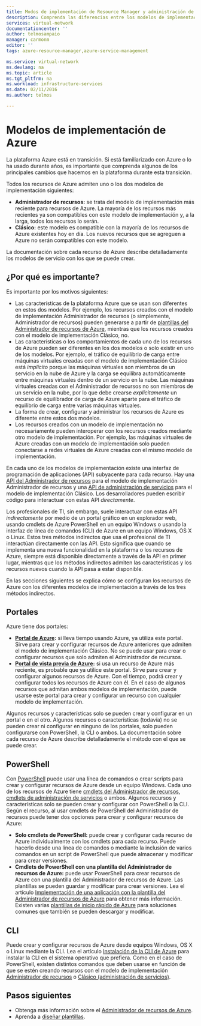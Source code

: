 ```yaml
---
title: Modos de implementación de Resource Manager y administración de servicios (clásica) | Microsoft Docs
description: Comprenda las diferencias entre los modelos de implementación Administrador de recursos y Clásico.
services: virtual-network
documentationcenter: ''
author: telmosampaio
manager: carmonm
editor: ''
tags: azure-resource-manager,azure-service-management

ms.service: virtual-network
ms.devlang: na
ms.topic: article
ms.tgt_pltfrm: na
ms.workload: infrastructure-services
ms.date: 02/11/2016
ms.author: telmos

---
```

# Modelos de implementación de Azure
La plataforma Azure está en transición. Si está familiarizado con Azure o lo ha usado durante años, es importante que comprenda algunos de los principales cambios que hacemos en la plataforma durante esta transición.

Todos los recursos de Azure admiten uno o los dos modelos de implementación siguientes:

* **Administrador de recursos:** se trata del modelo de implementación más reciente para recursos de Azure. La mayoría de los recursos más recientes ya son compatibles con este modelo de implementación y, a la larga, todos los recursos lo serán.
* **Clásico:** este modelo es compatible con la mayoría de los recursos de Azure existentes hoy en día. Los nuevos recursos que se agreguen a Azure no serán compatibles con este modelo.

La documentación sobre cada recurso de Azure describe detalladamente los modelos de servicio con los que se puede crear.

## ¿Por qué es importante?
Es importante por los motivos siguientes:

* Las características de la plataforma Azure que se usan son diferentes en estos dos modelos. Por ejemplo, los recursos creados con el modelo de implementación Administrador de recursos (o simplemente, Administrador de recursos) pueden generarse a partir de [plantillas del Administrador de recursos de Azure](resource-group-overview.md#template-deployment), mientras que los recursos creados con el modelo de implementación Clásico, no.
* Las características o los comportamientos de cada uno de los recursos de Azure pueden ser diferentes en los dos modelos o solo existir en uno de los modelos. Por ejemplo, el tráfico de equilibrio de carga entre máquinas virtuales creadas con el modelo de implementación Clásico está *implícito* porque las máquinas virtuales son miembros de un servicio en la nube de Azure y la carga se equilibra automáticamente entre máquinas virtuales dentro de un servicio en la nube. Las máquinas virtuales creadas con el Administrador de recursos no son miembros de un servicio en la nube, por lo que debe crearse *explícitamente* un recurso de equilibrador de carga de Azure aparte para el tráfico de equilibrio de carga entre varias máquinas virtuales.
* La forma de crear, configurar y administrar los recursos de Azure es diferente entre estos dos modelos.
* Los recursos creados con un modelo de implementación no necesariamente pueden interoperar con los recursos creados mediante otro modelo de implementación. Por ejemplo, las máquinas virtuales de Azure creadas con un modelo de implementación solo pueden conectarse a redes virtuales de Azure creadas con el mismo modelo de implementación.

En cada uno de los modelos de implementación existe una interfaz de programación de aplicaciones (API) subyacente para cada recurso. Hay una [API del Administrador de recursos](https://msdn.microsoft.com/library/azure/dn948464.aspx) para el modelo de implementación Administrador de recursos y una [API de administración de servicios](https://msdn.microsoft.com/library/azure/ee460799.aspx) para el modelo de implementación Clásico. Los desarrolladores pueden escribir código para interactuar con estas API *directamente*.

Los profesionales de TI, sin embargo, suele interactuar con estas API *indirectamente* por medio de un portal gráfico en un explorador web, usando cmdlets de Azure PowerShell en un equipo Windows o usando la interfaz de línea de comandos (CLI) de Azure en un equipo Windows, OS X o Linux. Estos tres métodos indirectos que usa el profesional de TI interactúan directamente con las API. Esto significa que cuando se implementa una nueva funcionalidad en la plataforma o los recursos de Azure, siempre está disponible directamente a través de la API en primer lugar, mientras que los métodos indirectos admiten las características y los recursos nuevos cuando la API pasa a estar disponible.

En las secciones siguientes se explica cómo se configuran los recursos de Azure con los diferentes modelos de implementación a través de los tres métodos indirectos.

## Portales
Azure tiene dos portales:

* **[Portal de Azure](https://manage.windowsazure.com):** si lleva tiempo usando Azure, ya utiliza este portal. Sirve para crear y configurar recursos de Azure anteriores que admiten el modelo de implementación Clásico. No se puede usar para crear o configurar recursos que solo admiten el Administrador de recursos.
* **[Portal de vista previa de Azure](https://azure.microsoft.com/overview/preview-portal/):** si usa un recurso de Azure más reciente, es probable que ya utilice este portal. Sirve para crear y configurar algunos recursos de Azure. Con el tiempo, podrá crear y configurar todos los recursos de Azure con él. En el caso de algunos recursos que admitan ambos modelos de implementación, puede usarse este portal para crear y configurar un recurso con cualquier modelo de implementación.

Algunos recursos y características solo se pueden crear y configurar en un portal o en el otro. Algunos recursos o características (todavía) no se pueden crear ni configurar en ninguno de los portales, solo pueden configurarse con PowerShell, la CLI o ambos. La documentación sobre cada recurso de Azure describe detalladamente el método con el que se puede crear.

## PowerShell
Con [PowerShell](powershell-install-configure.md) puede usar una línea de comandos o crear scripts para crear y configurar recursos de Azure desde un equipo Windows. Cada uno de los recursos de Azure tiene [cmdlets del Administrador de recursos](https://msdn.microsoft.com/library/azure/mt125356.aspx), [cmdlets de administración de servicios](https://msdn.microsoft.com/library/azure/dn708504.aspx) o ambos. Algunos recursos y características solo se pueden crear y configurar con PowerShell o la CLI. Según el recurso, al usar cmdlets de PowerShell del Administrador de recursos puede tener dos opciones para crear y configurar recursos de Azure:

* **Solo cmdlets de PowerShell:** puede crear y configurar cada recurso de Azure individualmente con los cmdlets para cada recurso. Puede hacerlo desde una línea de comandos o mediante la inclusión de varios comandos en un script de PowerShell que puede almacenar y modificar para crear versiones.
* **Cmdlets de PowerShell con una plantilla del Administrador de recursos de Azure:** puede usar PowerShell para crear recursos de Azure con una plantilla del Administrador de recursos de Azure. Las plantillas se pueden guardar y modificar para crear versiones. Lea el artículo [Implementación de una aplicación con la plantilla del Administrador de recursos de Azure](resource-group-template-deploy.md) para obtener más información. Existen varias [plantillas de inicio rápido de Azure](https://azure.microsoft.com/documentation/templates/) para soluciones comunes que también se pueden descargar y modificar.

## CLI
Puede crear y configurar recursos de Azure desde equipos Windows, OS X o Linux mediante la CLI. Lea el artículo [Instalación de la CLI de Azure](xplat-cli-install.md) para instalar la CLI en el sistema operativo que prefiera. Como en el caso de PowerShell, existen distintos comandos que deben usarse en función de que se estén creando recursos con el modelo de implementación [Administrador de recursos](xplat-cli-azure-resource-manager.md) o [Clásico (administración de servicios)](virtual-machines/virtual-machines-linux-classic-manage-visual-studio.md).

## Pasos siguientes
* Obtenga más información sobre el [Administrador de recursos de Azure](resource-group-overview.md).
* Aprenda a [diseñar plantillas](best-practices-resource-manager-design-templates.md).

<!---HONumber=AcomDC_0810_2016-->